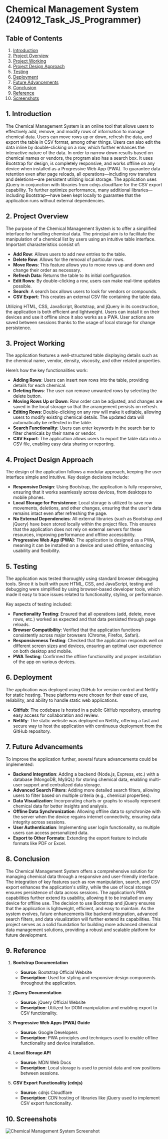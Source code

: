 # Chemical Management System (240912_Task_JS_Programmer)

## Table of Contents
1. [Introduction](#introduction)
2. [Project Overview](#project-overview)
3. [Project Working](#project-working)
4. [Project Design Approach](#project-design-approach)
5. [Testing](#testing)
6. [Deployment](#deployment)
7. [Future Advancements](#future-advancements)
8. [Conclusion](#conclusion)
9. [Reference](#reference)
10. [Screenshots](#screenshots)

## 1. Introduction
The Chemical Management System is an online tool that allows users to effectively add, remove, and modify rows of information to manage chemical data. Users can move rows up or down, refresh the data, and export the table in CSV format, among other things. Users can also edit the data inline by double-clicking on a row, which further enhances the interactive nature of the data. In order to narrow down results based on chemical names or vendors, the program also has a search box. It uses Bootstrap for design, is completely responsive, and works offline on any device when installed as a Progressive Web App (PWA). To guarantee data retention even after page reloads, all operations—including row transfers and deletions—are persistent utilizing local storage. The application uses jQuery in conjunction with libraries from cdnjs.cloudflare for the CSV export capability. To further optimize performance, many additional libraries—including Bootstrap—have been kept locally to guarantee that the application runs without external dependencies.

## 2. Project Overview
The purpose of the Chemical Management System is to offer a simplified interface for handling chemical data. The principal aim is to facilitate the manipulation of a chemical list by users using an intuitive table interface. Important characteristics consist of: 

- **Add Row**: Allows users to add new entries to the table. 
- **Delete Row**: Allows for the removal of particular rows. 
- **Move Rows**: This feature allows you to move rows up and down and change their order as necessary. 
- **Refresh Data**: Returns the table to its initial configuration. 
- **Edit Rows**: By double-clicking a row, users can make real-time updates possible. 
- **Search**: A search box allows users to look for vendors or compounds. 
- **CSV Export**: This creates an external CSV file containing the table data. 

Utilizing HTML, CSS, JavaScript, Bootstrap, and jQuery in its construction, the application is both efficient and lightweight. Users can install it on their devices and use it offline since it also works as a PWA. User actions are saved between sessions thanks to the usage of local storage for change persistence.

## 3. Project Working
The application features a well-structured table displaying details such as the chemical name, vendor, density, viscosity, and other related properties. 

Here’s how the key functionalities work:
- **Adding Rows**: Users can insert new rows into the table, providing details for each chemical.
- **Deleting Rows**: The user can remove unwanted rows by selecting the delete button.
- **Moving Rows Up or Down**: Row order can be adjusted, and changes are saved in the local storage so that the arrangement persists on refresh.
- **Editing Rows**: Double-clicking on any row will make it editable, allowing users to modify existing chemical details. The updated data will automatically be reflected in the table.
- **Search Functionality**: Users can enter keywords in the search bar to filter chemicals by their name or vendor.
- **CSV Export**: The application allows users to export the table data into a CSV file, enabling easy data sharing or reporting.

## 4. Project Design Approach
The design of the application follows a modular approach, keeping the user interface simple and intuitive. Key design decisions include:
- **Responsive Design**: Using Bootstrap, the application is fully responsive, ensuring that it works seamlessly across devices, from desktops to mobile phones.
- **Local Storage for Persistence**: Local storage is utilized to save row movements, deletions, and other changes, ensuring that the user's data remains intact even after refreshing the page.
- **No External Dependencies**: All external libraries (such as Bootstrap and jQuery) have been stored locally within the project files. This ensures that the application does not rely on external servers for these resources, improving performance and offline accessibility.
- **Progressive Web App (PWA)**: The application is designed as a PWA, meaning it can be installed on a device and used offline, enhancing usability and flexibility.

## 5. Testing
The application was tested thoroughly using standard browser debugging tools. Since it is built with pure HTML, CSS, and JavaScript, testing and debugging were simplified by using browser-based developer tools, which made it easy to trace issues related to functionality, styling, or performance.

Key aspects of testing included:
- **Functionality Testing**: Ensured that all operations (add, delete, move rows, etc.) worked as expected and that data persisted through page reloads.
- **Browser Compatibility**: Verified that the application functions consistently across major browsers (Chrome, Firefox, Safari).
- **Responsiveness Testing**: Checked that the application responds well on different screen sizes and devices, ensuring an optimal user experience on both desktop and mobile.
- **PWA Testing**: Confirmed the offline functionality and proper installation of the app on various devices.

## 6. Deployment
The application was deployed using GitHub for version control and Netlify for static hosting. These platforms were chosen for their ease of use, reliability, and ability to handle static web applications.
- **GitHub**: The codebase is hosted in a public GitHub repository, ensuring easy access for collaboration and review.
- **Netlify**: The static website was deployed on Netlify, offering a fast and secure way to host the application with continuous deployment from the GitHub repository.

## 7. Future Advancements
To improve the application further, several future advancements could be implemented:
- **Backend Integration**: Adding a backend (Node.js, Express, etc.) with a database (MongoDB, MySQL) for storing chemical data, enabling multi-user support and centralized data storage.
- **Advanced Search Filters**: Adding more detailed search filters, allowing users to filter based on multiple criteria (e.g., chemical properties).
- **Data Visualization**: Incorporating charts or graphs to visually represent chemical data for better insights and analysis.
- **Offline Data Synchronization**: Allowing offline data to synchronize with the server when the device regains internet connectivity, ensuring data integrity across sessions.
- **User Authentication**: Implementing user login functionality, so multiple users can access personalized data.
- **Export to Other Formats**: Extending the export feature to include formats like PDF or Excel.

## 8. Conclusion
The Chemical Management System offers a comprehensive solution for managing chemical data through a responsive and user-friendly interface. The integration of key features such as row manipulation, search, and CSV export enhances the application's utility, while the use of local storage ensures persistence of data across sessions. The application’s PWA capabilities further extend its usability, allowing it to be installed on any device for offline use. The decision to use Bootstrap and jQuery ensures that the application is lightweight, efficient, and easy to maintain. As the system evolves, future enhancements like backend integration, advanced search filters, and data visualization will further extend its capabilities. This project serves as a solid foundation for building more advanced chemical data management solutions, providing a robust and scalable platform for future development.

## 9. Reference
1. **Bootstrap Documentation**
   - **Source**: Bootstrap Official Website
   - **Description**: Used for styling and responsive design components throughout the application.
   
2. **jQuery Documentation**
   - **Source**: jQuery Official Website
   - **Description**: Utilized for DOM manipulation and enabling export to CSV functionality.

3. **Progressive Web Apps (PWA) Guide**
   - **Source**: Google Developers
   - **Description**: PWA principles and techniques used to enable offline functionality and device installation.

4. **Local Storage API**
   - **Source**: MDN Web Docs
   - **Description**: Local storage is used to persist data and row positions between sessions.

5. **CSV Export Functionality (cdnjs)**
   - **Source**: cdnjs Cloudflare
   - **Description**: CDN hosting of libraries like jQuery used to implement CSV export functionality.

## 10. Screenshots
![Chemical Management System Screenshot](path_to_your_image.png)
